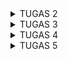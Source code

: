 <details>
<summary>TUGAS 2</summary>
<h1>Link Adaptable</h1>
https://mini-cinema.adaptable.app

<h1>Step-by-Step Mengimplementasikan Tugas</h1>
<h2>Membuat Proyek Django</h2>
Dalam pembuatan proyek django, langkah pertama yang saya lakukan yaitu membuat direktori yang diinisiasi dengan git. Dalam direktori tersebut, saya mengaktifkan Virtual Environment menggunakan Terminal. Setelah itu, saya menambahkan beberapa dependencies.

Terakhir, saya membuat proyek Django bernama minicinema dengan menjalankan perintah `django-admin startproject minicinema .`

<h2>Membuat Aplikasi Main pada Proyek Django</h2>

Pada tahap pembuatan aplikasi main, saya menjalankan perintah `python manage.py startapp main` sehingga terbentuk direktori baru dengan nama main yang akan berisi struktur awal untuk aplikasi saya. Kemudian, saya mendaftarkan aplikasi main ke dalam proyek dengan menambahkan `main` ke list `INSTALLED_APPS` pada `settings.py.`

<h2>Melakukan Routing pada Proyek</h2>

Untuk melakukan routing pada proyek, saya membuka `urls.py` di dalam direktori proyek dan mengimpor fungsi `include` dari `django.urls`. Lalu, saya mengambahkan rute URL untuk mengarahkan ke tampilan main, seperti sebagai berikut.

```python
from django.contrib import admin
from django.urls import path, include

urlpatterns = [
    path('main/', include('main.urls')),
]
```

`urls.py` pada proyek bertanggung jawab untuk mengatur rute URL tingkat proyek.


<h2>Membuat Model pada Aplikasi Main</h2>

Pada langkah ini, saya membuka `models.py` yang terdapat di dalam direktori aplikasi main lalu mengisinya dengan mendefinisikan model baru, seperti sebagai berikut.

```python
from django.db import models

class Item(models.Model):
    name = models.CharField(max_length=255)
    amount = models.IntegerField()
    price = models.IntegerField()
    description = models.TextField()
```
Pada kode tersebut, saya mendefinisikan model dengan nama Item.
`name` , `amount`, `price`, dan `description` adalah atribut yang saya gunakan.
Langkah berikutnya yang saya lakukan yaitu migrasi model.



<h2>Membuat Fungsi untuk Dikembalikan ke Template HTML</h2>

Pada tahap ini, pembuatan fungsi dilakukan untuk menghubungkan View dengan Template. Langkah pertama yang saya lakukan yaitu dengan membuka `views.py` dan  mengimpor fungsi render dari modul `django.shortcuts`. Langkah ini dilakukan untuk me-render tampilan HTML dengan menggunakan data yang diberikan. Setelah itu, saya lanjutkan dengan menambahkan fungsi `show_main`, seperti sebagai berikut.

```python
def show_main(request):
context = {
	'name': 'Farah Aura Rosadi',
	'class': 'PBP D'
}
return render(request, "main.html", context)
```

Fungsi `show_main` akan mengatur permintaan HTTP dan mengembalikan tampilan yang sesuai. Terakhir, saya membuka `main.html` yang telah dibuat sebelumnya dalam direktori templates pada direktori main. Saya mengubah `main.html` agar dapat menampilkan data yang sesuai.



<h2>Membuat Routing pada Aplikasi Main</h2>

Untuk membuat routing pada aplikasi main , saya membuka `urls.py` di dalam direktori main dan mengisinya dengan kode berikut.

```python
from django.urls import path
from main.views import show_main

app_name = 'main'

urlpatterns = [
   	 path('', show_main, name='show_main'),
]
```

Hal ini dilakukan untuk memetakan fungsi yang telah dibuat pada `views.py`. 
Jadi, `urls.py` pada aplikasi akan mengatur rute URL spesifik untuk fitur-fitur dalam aplikasi saya 

<h2>Melakukan deployment ke Adaptable</h2>

Sebelum deploy, saya melakukan `add`, `commit`, `push` ke repositori utama `minicinema` pada GitHub. Setelah itu, saya menghubungkan Adaptable dengan repositori tersebut dan memilih `Python App Template` sebagai template deployment dan `PostgreSQL` sebagai tipe basis data yang akan digunakan. Kemudian, saya melakukan penyesuaian python version dan memasukkan perintah `python manage.py migrate && gunicorn amoron.wsgi` pada Start Command. Terakhir, saya mencentang bagian `HTTP Listener on Port` dan memulai proses deployment.

<h2>Membuat README.md</h2>

Pada tahap ini, saya membuat `README.md` yang berisi link menuju aplikasi Adaptable yang sudah di-deploy serta menjawab beberapa pertanyaan. Setelah itu, saya melakukan `add`, `commit`, `push` ke repositori utama minicinema pada GitHub.

<h1>Request Client ke Web Aplikasi Berbasis Django</h1>

[![bagan.jpg](https://i.postimg.cc/d3Fmx26c/Bagan.jpg)](https://postimg.cc/TLkDyWBt)

<h3>Penjelasan </h3>

  * urls.py : Mengatur alamat URL dan mengarahkan permintaan client ke views yang sesuai
  * views.py : Berisi fungsi-fungsi tampilan yang memproses permintaan client dan mengembalikan respons serta interaksi dengan models.py jika diperlukan
  * models.py : Mendefinisikan struktur data dalam aplikasi dan berfungsi sebagai abstraksi data serta menguhungkan ke database
  * Template : Mengatur tampilan halaman web yang akan ditampilkan kepada client, menggunakan sintaks template Django untuk menampilkan data dari views dan models

Kesimpulannya, dalam pengembangan aplikasi web berbasis Django, `urls.py` mengatur rute URL dan mengarahkan permintaan client ke `views.py`, di mana fungsi-fungsi tampilan memproses permintaan dan menghasilkan respons. Views dapat berinteraksi dengan `models.py` untuk mengakses data. `Template` atau berkas HTML digunakan untuk mengatur tampilan halaman web yang sesuai. Semua berkas ini bekerja sama untuk mengelola permintaan client dan merender tampilan web yang dinamis.


<h1>Penggunaan Virtual Environment </h1>

Virtual Environment adalah konsep yang sangat berguna dalam pengembangan aplikasi web berbasis Django dan proyek Python lainnya. Hal ini menciptakan lingkungan terisolasi yang memungkinkan pengembang untuk mengelola dependensi yang berbeda-beda antar proyek pada satu sistem operasi. Dengan virtual environment, proyek-proyek dapat dijalankan tanpa memengaruhi konfigurasi sistem utama. Selain itu, virtual environment juga membantu mengisolasi proyek, mengelola dependensi, dan menjaga konsistensi pengembangan. Sebenarnya kita tetap dapat membuat aplikasi web berbasis Django tanpa menggunakan virtual environment, namun sangat disarankan untuk menggunakannya karena akan meningkatkan keamanan, stabilitas, dan manajemen proyek dengan menghindari konflik paket dan versi antar proyek. Oleh karena itu, penggunaan virtual environment sangat direkomendasikan dalam pengembangan aplikasi web Django dan proyek Python lainnya.

<h1>MVC, MVT, dan MVVM</h1>


MVC, MVT, dan MVVM adalah tiga pola arsitektur software yang banyak digunakan oleh para developer untuk mengorganisasi dan mengembangkan aplikasi. 
Pola-pola ini membantu dalam memisahkan komponen-komponen aplikasi, meningkatkan keterbacaan kode, memudahkan pemeliharaan, dan memungkinkan pengembangan yang lebih terstruktur sehingga mempermudah pengembangan dan evolusi aplikasi secara efisien.

MVC (Model-View-Controller)
  * Model: Komponen ini berisi logika bisnis dan data aplikasi. Berinteraksi dengan controller, database, dan terkadang memperbarui tampilan aplikasi.
  * View: Bertanggung jawab atas antarmuka pengguna (UI) dengan HTML/CSS/XML. Berkomunikasi dengan controller, dan tugasnya meliputi menampilkan data yang sesuai dan menciptakan tampilan dinamis.
  * Controller: Bertindak sebagai perantara antara view dan model. Menerima input dari view, memprosesnya melalui model, dan mengirim hasilnya kembali ke view untuk ditampilkan kepada pengguna.


MVVM (Model-View-ViewModel)
  * Model: Berisi data dasar yang diperlukan oleh perangkat lunak.
  * View: Antarmuka grafis yang berkomunikasi dengan pengguna dan menampilkan hasil dari data yang diproses.
  * ViewModel: Menyajikan abstraksi dari View, menggabungkan Model menjadi bentuk yang dapat ditampilkan di View, dan berisi perintah untuk memengaruhi Model.


MVT (Model-View-Template):
  * Model: Komponen yang mengelola data dan aturan bisnis aplikasi.
  * View: Antarmuka pengguna (UI) yang menampilkan data dengan menggunakan Template (tampilan HTML dengan markup).
  * Template: Tampilan HTML yang digunakan untuk menampilkan data dari Model. Template tidak memiliki logika bisnis yang signifikan dan fokus pada presentasi data.

Perbedaan utama di antara ketiganya adalah cara komponen-komponen tersebut berinteraksi satu sama lain dan sejauh mana mereka memisahkan tanggung jawab dalam aplikasi. MVC memiliki pengendali (Controller) yang menghubungkan Model dan View. MVVM memiliki ViewModel yang lebih abstrak dan kuat dalam mengisolasi View dari Model, sedangkan MVT adalah varian yang lebih sederhana dengan Template yang bertanggung jawab untuk presentasi data. Pemilihan pola tergantung pada kebutuhan proyek dan preferensi pengembang.
</details>

<details>
<summary>TUGAS 3</summary>
<h2>Perbedaan antara form POST dan form GET dalam Django</h2>

Metode POST:
  * Data dikirim dalam badan permintaan (request body) sehingga tidak terlihat di URL
  * Lebih aman untuk mengirim data sensitif karena tidak dapat dilihat oleh pengguna
  * Biasanya digunakan untuk mengirim data yang akan memengaruhi perubahan status di server
  * Tidak terbatas oleh batasan panjang URL karena data dikirim dalam badan permintaan sehingga lebih cocok untuk mengirim data besar atau kompleks

Metode GET:
  * Data dikirim sebagai bagian dari URL dan terlihat oleh semua orang yang melihat URL tersebut
  * Tidak cocok untuk mengirim data sensitif karena kerentanannya terhadap pihak ketiga yang dapat melihat data
  * Biasanya digunakan untuk mengambil data dari server tanpa mengubah statusnya
  * Terbatas dalam kapasitas data yang dapat dikirimkan karena tergantung pada panjang URL maksimum yang didukung oleh server dan browser

Dapat disimpulkan, beberapa perbedaan antara form POST dan GET dalam Django diantarnya terkait dengan cara data dikirim, keamanan, tujuan penggunaan, dan kapasitas data yang dapat ditangani oleh masing-masing metode. Pemilihan metode tergantung pada kebutuhan aplikasi web dan tingkat keamanan yang diperlukan.


<h2>Perbedaan utama antara XML, JSON, dan HTML dalam konteks pengiriman data</h2>

XML (eXtensible Markup Language):
  * Bahasa markup yang digunakan untuk mendefinisikan struktur data hierarkis dengan menggunakan tag untuk menandai elemen-elemen dalam data
  * Sering digunakan untuk pertukaran data antar aplikasi dan penyimpanan data yang dapat diuraikan oleh berbagai aplikasi
  * Memiliki aturan yang ketat dalam hal sintaksis serta dapat menghasilkan dokumen yang lebih berat dan sulit dibaca manusia dibandingkan dengan JSON

JSON (JavaScript Object Notation):
  * Format pertukaran data yang menggunakan struktur objek dan array yang mudah dibaca serta datanya disusun dalam pasangan nama-nilai
  * Digunakan untuk pertukaran data antara aplikasi web dan server serta sebagai format konfigurasi yang dapat dengan mudah dibaca manusia
  * Lebih ringan dan mudah dibaca dibandingkan dengan XML sehingga menjadi format yang lebih populer untuk komunikasi data di web

HTML (HyperText Markup Language):
  * Bahasa markup yang digunakan untuk membangun halaman web dan berfokus pada presentasi dan tampilan halaman web
  * Digunakan untuk membuat halaman web yang dapat diakses oleh browser web dan tidak digunakan untuk pertukaran data
  * Memiliki aturan sintaksis yang ketat, tetapi fokusnya lebih pada representasi visual daripada data mentah

Dapat disimpulkan perbedaan utama antara ketiganya, yaitu XML merupakan format yang lebih kompleks dan ketat serta cocok untuk pertukaran data yang rumit, sedangkan JSON adalah format yang lebih ringan dan mudah dibaca untuk pertukaran data serta sangat umum digunakan dalam komunikasi web modern. Di sisi lain, HTML digunakan untuk membangun halaman web tanpa tujuan utama pertukaran data.


<h2>Mengapa JSON sering digunakan dalam pertukaran data antara aplikasi web modern?</h2>

JSON sering digunakan dalam pertukaran data antara aplikasi web modern karena formatnya yang ringan, mudah dibaca, dan mendukung berbagai jenis data. JSON juga bersifat bahasa-agnostik sehingga memudahkan komunikasi efisien antara aplikasi web yang berbeda dalam berbagai bahasa. Dukungan bawaan oleh mayoritas browser web dan dukungan yang luas oleh komunitas pengembang membuat JSON menjadi preferensi yang sangat efisien dalam pertukaran data dalam web yang dinamis dan cepat.


<h1>Step-by-Step Mengimplementasikan Tugas</h1>
<h2>Membuat Input Form untuk Menambahkan Objek Model pada App Sebelumnya</h2>

Sebelum membuat form registrasi, saya membuat skeleton yang berfungsi sebagai kerangka views dari situs web saya. Saya membuat folder `templates` pada root folder dan membuat berkas HTML baru bernama `base.html` sebagai template dasar yang dapat digunakan sebagai kerangka umum untuk halaman web lainnya di dalam proyek. 

Langkah selanjutnya, saya membuka `settings.py` yang ada pada subdirektori `mini_cinema`. Agar berkas `base.html` terdeteksi sebagai berkas template, saya menambahkan potongan kode `'DIRS': [BASE_DIR / 'templates']` pada baris yang mengandung `TEMPLATES`. Lalu, saya melanjutkan dengan membuka subdirektori `templates` yang ada pada direktori `main`. Saya juga melakukan beberapa perubahan pada `main.html` agar bisa menggunakan `base.html` sebagai template utama.

Untuk membuat struktur form yang dapat menerima data produk baru, langkah yang saya lakukan yaitu membuat berkas baru pada direktori `main` dengan nama `forms.py` dan membuat class serta atribut yang diperlukan seperti sebagai berikut.

```python
from django.forms import ModelForm
from main.models import Item

class ItemForm(ModelForm):
    class Meta:
        model = Item
        fields = ["name", "amount",  "price", "description"]
```

Saya lanjutkan dengan membuka `views.py` yang ada pada folder `main` dan menambahkan beberapa `import` yang diperlukan serta membuat fungsi baru dengan nama `create_item` pada berkas tersebut. Fungsi `create_item` yang saya buat menerima parameter `request` dan saya isi fungsi tersebut agar menghasilkan formulir yang dapat menambahkan data item secara otomatis ketika data di-submit dari form, seperti sebagai berikut.
```python
from django.http import HttpResponseRedirect
from main.forms import ItemForm
from django.urls import reverse

def create_item(request):
    form = ItemForm(request.POST or None)

    if form.is_valid() and request.method == "POST":
        form.save()
        return HttpResponseRedirect(reverse('main:show_main'))

    context = {'form': form}
    return render(request, "create_item.html", context)
```

Lalu pada fungsi `show_main` yang sudah ada pada berkas `views.py`, saya menambahkan fungsi `Item.objects.all()` yang digunakan untuk mengambil seluruh object Item yang tersimpan pada database dan tidak lupa untuk menambahkan `key` dan `values` baru seperti sebagai berikut.
```python
def show_main(request):
    items = Item.objects.all()

    context = {
        'name' : 'Farah Aura Rosadi',
        'class' : 'PBP D',
        'items' : items
    }

    return render(request, "main.html", context)
```

Saya melanjutkan dengan membuka `urls.py` yang ada pada folder `main` dan `import` fungsi `create_item` yang sudah dibuat. Saya juga menambahkan `path url` ke dalam `urlpatterns` pada `urls.py` di `main` untuk mengakses fungsi yang sudah di-import pada poin sebelumnya, dengan kode `path('create-product', create_product, name='create_product'),`

Kemudian saya membuat berkas HTML baru dengan nama `create_item.html` pada direktori `main/templates` untuk menampilkan fields form yang sudah dibuat pada forms.py sebagai table serta tombol submit untuk mengirimkan request ke view `create_product(request)`.
```python
{% extends 'base.html' %} 

{% block content %}
<h1>Add New Item</h1>

<form method="POST">
    {% csrf_token %}
    <table>
        {{ form.as_table }}
        <tr>
            <td></td>
            <td>
                <input type="submit" value="Add Item"/>
            </td>
        </tr>
    </table>
</form>

{% endblock %}
```
Selanjutnya, saya kembali membuka `main.html`, kemudian menambahkan kode yang sesuai untuk menampilkan data produk dalam bentuk table serta tombol "Add New Item" yang akan redirect ke halaman form, seperti sebagai berikut.

```python
    <table>
        <tr>
            <th>Name</th>
            <th>Amount</th>
            <th>Price</th>
            <th>Description</th>
        </tr>
        {% for item in items %}
            <tr>
                <td>{{item.name}}</td>
                <td>{{item.amount}}</td>
                <td>{{item.price}}</td>
                <td>{{item.description}}</td>
            </tr>
        {% endfor %}
    </table>
  
    <br />
    
    <a href="{% url 'main:create_item' %}">
        <button>
            Add New Item
        </button>
    </a>
```

<h2>Menambahkan 5 fungsi views untuk melihat objek yang sudah ditambahkan dalam format HTML, XML, JSON, XML by ID, dan JSON by ID</h2>

Langkah pertama, saya membuka `views.py` yang ada pada folder `main` dan menambahkan `import` yang dibutuhkan, yaitu sebagai berikut.
```python
from django.http import HttpResponse
from django.core import serializers
```

Kemudian saya membuat beberapa fungsi yang menerima parameter `request` (untuk XML by ID dan JSON by ID menerima parameter tambahan yaitu `id`) dan membuat sebuah variabel di dalam masing-masing fungsi tersebut yang menyimpan hasil query dari seluruh data yang ada pada `Item`. Saya juga menambahkan `return` function berupa `HttpResponse` yang berisi parameter data hasil query, seperti sebagai berikut.

```python
def show_xml(request):
    data = Item.objects.all()
    return HttpResponse(serializers.serialize("xml", data), content_type="application/xml")

def show_json(request):
    data = Item.objects.all()
    return HttpResponse(serializers.serialize("json", data), content_type="application/json")

def show_xml_by_id(request, id):
    data = Item.objects.filter(pk=id)
    return HttpResponse(serializers.serialize("xml", data), content_type="application/xml")

def show_json_by_id(request, id):
    data = Item.objects.filter(pk=id)
    return HttpResponse(serializers.serialize("json", data), content_type="application/json")
```


<h2>Membuat routing URL untuk masing-masing views yang telah ditambahkan</h2>

Dalam membuat routing URL, saya membuka `urls.py` yang ada pada folder `main` dan `import` semua fungsi yang sudah dibuat serta menambahkan `path url` ke dalam `urlpatterns` untuk mengakses fungsi yang sudah di-import, seperti sebagai berikut.

```python
from django.urls import path
from main.views import show_main, create_item, show_xml, show_json, show_xml_by_id, show_json_by_id 

app_name = 'main'

urlpatterns = [
    path('', show_main, name='show_main'),
    path('create-item', create_item, name='create_item'),
    path('xml/', show_xml, name='show_xml'), 
    path('json/', show_json, name='show_json'), 
    path('xml/<int:id>/', show_xml_by_id, name='show_xml_by_id'),
    path('json/<int:id>/', show_json_by_id, name='show_json_by_id'),
]
```

<h1>Mengakses URL Menggunakan Postman dan Screenshot Hasil</h1>

Langkah pertama, saya memastikan server sudah berjalan. Kemudian, saya membuka Postman dan melakukan request baru dengan method `GET` dengan url http://localhost:8000
[![html1.png](https://i.postimg.cc/vBM5DT2t/html1.png)](https://postimg.cc/2qc1KkD1)
[![html2.png](https://i.postimg.cc/GtT3CJP7/html2.png)](https://postimg.cc/8fDgdv0M)

Selanjutnya, url http://localhost:8000/xml
[![xml.png](https://i.postimg.cc/prNXttNn/xml.png)](https://postimg.cc/xJRSKh10)

Lalu, url http://localhost:8000/json
[![json.png](https://i.postimg.cc/ZRHjGJvw/json.png)](https://postimg.cc/XGZwFS85)

Terakhir, url http://localhost:8000/xml/1 dan http://localhost:8000/json/2 untuk mengetes fungsi pengambilan data produk berdasarkan ID.
[![xml1.png](https://i.postimg.cc/3NC754CP/xml1.png)](https://postimg.cc/1VtbDzdH)
[![json2.png](https://i.postimg.cc/KcV8nBR8/json2.png)](https://postimg.cc/dD2FF72b)


<h1>Bonus</h1>

Langkah yang saya lakukan dalam mengimplementasikan bonus yaitu dengan membuka `main.html` pada direktori `main/templates`, kemudian saya menambahkan baris kode `<h4>You've added {{ items.count }} movie(s) to your Mini Cinema experience.</h4>` sehingga akan menampilkan jumlah item yang tersimpan pada aplikasi.

</details>

<details>

<summary>TUGAS 4</summary>


<h1>Pengertian, Kelebihan, Kekurangan Django UserCreationForm</h1>
Django UserCreationForm adalah salah satu fitur yang disediakan oleh Django untuk membuat pengguna baru yang dapat menggunakan aplikasi web. Form ini memiliki tiga bidang: username, password1, dan password2 (biasanya digunakan untuk konfirmasi password).

Kelebihan :
  * Memiliki validasi terintegrasi yang kuat untuk memeriksa dan validasi data pengguna secara otomatis, mengurangi risiko masalah keamanan dan integritas data.
  * Customizable, memungkinkan penyesuaian bidang tambahan dan perilaku validasi sesuai dengan kebutuhan proyek.
  * Mudah diintegrasikan dengan sistem otentikasi Django, memungkinkan pengguna terdaftar untuk langsung menggunakan otentikasi Django.
    
Kekurangan :
  * Keterbatasan fitur bawaan, hanya mencakup informasi dasar, sehingga memerlukan penambahan bidang tambahan secara manual atau pembuatan formulir kustom untuk informasi tambahan.
  * Tampilan standar yang mungkin tidak cocok dengan desain atau tata letak situs web, memerlukan pekerjaan tambahan untuk menyesuaikan tampilan formulir.
  * Validasi kustom yang kompleks atau aturan bisnis yang rumit memerlukan penambahan validasi manual yang memerlukan waktu dan usaha.
  * Kompleksitas konfigurasi, terutama untuk proyek dengan persyaratan yang sangat khusus, mungkin dianggap sulit oleh beberapa pengembang.


<h1>Perbedaan Autentikasi dan Otorisasi dalam konteks Django</h1

Autentikasi adalah proses verifikasi identitas pengguna, sedangkan otorisasi mengendalikan akses pengguna ke data atau fitur dalam aplikasi. Autentikasi memeriksa siapa pengguna tersebut, sementara otorisasi menentukan apa yang dapat mereka lakukan setelah diautentikasi. Keduanya penting untuk menjaga keamanan dan kontrol akses dalam aplikasi web. Autentikasi memastikan pengguna adalah yang mereka klaim, sementara otorisasi memastikan pengguna hanya dapat mengakses atau mengubah hal-hal yang mereka berhak akses sesuai dengan peran dan izin mereka.

<h1>Cookies dalam konteks aplikasi web dan bagaimana Django menggunakan cookies untuk mengelola data sesi pengguna</h1>

Dalam konteks aplikasi web, cookies adalah file kecil yang disimpan di sisi klien (browser pengguna) dan digunakan untuk menyimpan informasi. Django, sebagai framework web Python, menggunakan cookies untuk mengelola data sesi pengguna. 

Dalam Django, data sesi pengguna disimpan dengan aman di dalam sesi, dan pengguna diidentifikasi melalui cookies yang mengandung data sesi saat setiap permintaan ke aplikasi dikirim. Django mengamankan data sesi dengan mengenkripsinya sehingga hanya server Django yang dapat mengakses dan mendekripsi informasi tersebut, menjaga kerahasiaan pengguna. Pengembang juga memiliki fleksibilitas untuk mengonfigurasi berbagai aspek pengelolaan sesi, termasuk cara penyimpanan, waktu kadaluarsa, dan pengaturan lainnya sesuai dengan kebutuhan aplikasi mereka.

Penggunaan cookies dan modul sesi Django memungkinkan pengembang untuk mengelola data sesi pengguna dengan aman dan efisien, yang berguna untuk sesi login, keranjang belanja, dan personalisasi aplikasi web.

<h1>Apakah penggunaan cookies aman secara default dalam pengembangan web, atau apakah ada risiko potensial yang harus diwaspadai?</h1>

Penggunaan cookies dalam pengembangan web memiliki potensi risiko yang perlu diwaspadai, tetapi dapat menjadi aman jika dikelola dengan benar. Cookies memiliki tingkat keamanan default seperti "HttpOnly" dan "Secure" yang membantu melindungi dari serangan umum seperti CSRF. Penting untuk memastikan bahwa data sensitif tidak disimpan dalam cookies, menghapus cookies yang tidak diperlukan secara teratur, dan memiliki kebijakan privasi yang jelas. Pemantauan dan pelaporan insiden keamanan juga merupakan langkah penting untuk menjaga keamanan pengguna. Dengan tindakan pencegahan yang tepat, penggunaan cookies dapat diintegrasikan secara aman dalam aplikasi web untuk meningkatkan fungsionalitas tanpa mengorbankan keamanan pengguna.

<h1>Step-by-Step Mengimplementasikan Tugas</h1>

<h2>Mengimplementasikan Fungsi Registrasi, Login, dan Logout</h2>

Untuk mengimplementasikan fungsi `registrasi`, `login`, dan `logout`, langkah pertama yang saya lakukan yaitu dengan membuka `views.py` yang ada pada subdirektori main dan membuat ketiga fungsi. Pertama, fungsi `register` yang menerima parameter request untuk menghasilkan formulir registrasi secara otomatis dan menghasilkan akun pengguna ketika data di-submit dari form. Kedua, fungsi `login_user` yang berfungsi untuk mengautentikasi pengguna yang ingin login. Terakhir, fungsi `logout_user` untuk melakukan mekanisme logout. Selain itu, saya juga meng-import yang diperlukan, seperti sebagai berikut.

```python
from django.shortcuts import redirect
from django.contrib.auth.forms import UserCreationForm
from django.contrib import messages  
from django.contrib.auth import authenticate, login
from django.contrib.auth import logout
from django.contrib.auth.decorators import login_required

def register(request):
    form = UserCreationForm()
    if request.method == "POST":
        form = UserCreationForm(request.POST)
        if form.is_valid():
            form.save()
            messages.success(request, 'Your account has been successfully created!')
            return redirect('main:login')
    context = {'form':form}
    return render(request, 'register.html', context)

def login_user(request):
    if request.method == 'POST':
        username = request.POST.get('username')
        password = request.POST.get('password')
        user = authenticate(request, username=username, password=password)
        if user is not None:
            login(request, user)
            response = HttpResponseRedirect(reverse("main:show_main")) 
            response.set_cookie('last_login', str(datetime.datetime.now()))
            return response
        else:
            messages.info(request, 'Sorry, incorrect username or password. Please try again.')
    context = {}
    return render(request, 'login.html', context)

def logout_user(request):
    logout(request)
    return redirect('main:login')
```

Kemudian, saya lanjutkan dengan membuat berkas HTML bernama `register.html` pada folder main/templates dan mengisinya dengan kode sebagai berikut.

```python
{% extends 'base.html' %}

{% block meta %}
    <title>Register</title>
{% endblock meta %}

{% block content %}  

<div class = "login">
    
    <h1>Register</h1>  

        <form method="POST" >  
            {% csrf_token %}  
            <table>  
                {{ form.as_table }}  
                <tr>  
                    <td></td>
                    <td><input type="submit" name="submit" value="Daftar"/></td>  
                </tr>  
            </table>  
        </form>

    {% if messages %}  
        <ul>   
            {% for message in messages %}  
                <li>{{ message }}</li>  
                {% endfor %}  
        </ul>   
    {% endif %}

</div>  

{% endblock content %}
```

Saya juga membuat berkas HTML bernama `login.html` pada folder main/templates dan mengisinya dengan kode sebagai berikut.

```python
{% extends 'base.html' %}

{% block meta %}
    <title>Login</title>
{% endblock meta %}

{% block content %}

<div class = "login">

    <h1>Login</h1>

    <form method="POST" action="">
        {% csrf_token %}
        <table>
            <tr>
                <td>Username: </td>
                <td><input type="text" name="username" placeholder="Username" class="form-control"></td>
            </tr>
                    
            <tr>
                <td>Password: </td>
                <td><input type="password" name="password" placeholder="Password" class="form-control"></td>
            </tr>

            <tr>
                <td></td>
                <td><input class="btn login_btn" type="submit" value="Login"></td>
            </tr>
        </table>
    </form>

    {% if messages %}
        <ul>
            {% for message in messages %}
                <li>{{ message }}</li>
            {% endfor %}
        </ul>
    {% endif %}     
        
    Don't have an account yet? <a href="{% url 'main:register' %}">Register Now</a>

</div>

{% endblock content %}
```

Lalu, saya membuka `urls.py` yang ada pada subdirektori main dan impor fungsi yang sudah dibuat yaitu
`from main.views import register, login_user, logout_user`

Pada berkas `main.html` di main/templates, setelah hyperlink tag untuk Add New Product, saya menambahkan potongan kode berikut.

```python
<a href="{% url 'main:logout' %}">
    <button>
        Logout
    </button>
</a>
```

Saya juga menambahkan 3 path url ke dalam `urlpatterns` untuk mengakses fungsi yang sudah diimpor tadi.

```python
path('register/', register, name='register'), 
path('login/', login_user, name='login'), 
path('logout/', logout_user, name='logout'),
```

Terakhir, pada `views.py` di atas fungsi `def show_main(request):`, saya menambahkan `@login_required(login_url='/login')` agar halaman main hanya dapat diakses oleh pengguna yang sudah login (terautentikasi).


<h2>Membuat 2 Akun Pengguna dengan 3 Dummy Data</h2>

Langkah pertama, saya menjalankan `python manage.py runserver` di terminal direktori `minicinema`. Setelah itu, saya membuka `http://localhost:8000/` dan mulai melakukan register. Register ini dilakukan pada `register.html` yang telah saya buat. Saya membuat dua akun dengan username `farah` dan `aura`. Setelah akun berhasil dibuat, saya melakukan login pada masing-masing akun, tampilan login ini sesuai dengan `login.html` yang telah saya buat. Terakhir, saya menambahkan tiga dummy data dengan klik tombol `Add New Product`.

<h2>Menghubungkan Model Item dengan User</h2>

Pada tahap ini, saya menghubungkan setiap objek Item yang akan dibuat dengan pengguna yang membuatnya agar pengguna yang sedang terotorisasi hanya melihat item yang telah dibuat sendiri. Dalam implementasinya, saya membuka `models.py` yang ada pada subdirektori main dan mengimpor model dengan `from django.contrib.auth.models import User`. Setelah itu, pada model Item yang sudah dibuat, saya menambahkan `user = models.ForeignKey(User, on_delete=models.CASCADE)` Hal ini berfungsi untuk menghubungkan satu produk dengan satu user melalui sebuah relationship, dimana sebuah produk pasti terasosiasikan dengan seorang user. Pada `views.py` yang ada pada subdirektori main, saya juga mengubah kode pada fungsi `create_item` menjadi seperti sebagai berikut.

```python
def create_item(request):
    form = ItemForm(request.POST or None)

    if form.is_valid() and request.method == "POST":
        item = form.save(commit=False)
        item.user = request.user
        item.save()
        return HttpResponseRedirect(reverse('main:show_main'))

    context = {'form': form}
    return render(request, "create_item.html", context)
```

Setelah itu, saya mengubah beberapa bagian pada fungsi `show_main` menjadi sebagai berikut.

```python
def show_main(request):
    items = Item.objects.filter(user=request.user)

    context = {
        'name': request.user.username,
```

Lalu, saya simpan semua perubahan dan lakukan migrasi model dengan `python manage.py makemigrations`.
Ketika muncul error saat melakukan migrasi model, saya ketik `1` untuk menetapkan default value untuk field user pada semua row yang telah dibuat pada basis data. Kemudian, saya ketik angka `1` lagi untuk menetapkan user dengan ID 1 (yang sudah dibuat sebelumnya) pada model yang sudah ada. Setelah itu, saya lakukan `python manage.py migrate` untuk mengaplikasikan migrasi yang dilakukan pada poin sebelumnya.


<h2>Menampilkan Detail Informasi Pengguna yang sedang Logged In dan Menerapkan Cookies</h2>

Langkah pertama, saya buka `views.py` yang ada pada subdirektori `main` dan tambahkan import `HttpResponseRedirect`, `reverse`, dan `datetime`.

```python
import datetime
from django.http import HttpResponseRedirect
from django.urls import reverse
```

Pada fungsi `login_user` saya mengganti kode yang ada pada blok `if user is not None` untuk menambahkan cookie `last_login` agar dapat melihat kapan terakhir kali pengguna melakukan login

```python
...
if user is not None:
    login(request, user)
    response = HttpResponseRedirect(reverse("main:show_main")) 
    response.set_cookie('last_login', str(datetime.datetime.now()))
    return response
...
```

Pada fungsi `show_main`, saya juga menambahkan potongan kode `'last_login': request.COOKIES['last_login']` ke dalam variabel context.

```python
...
    context = {
        'name': request.user.username,
        'class' : 'PBP D',
        'items' : items,
        'last_login': request.COOKIES['last_login'],
    }
...
```

Selanjutnya, saya mengubah fungsi `logout_user` menjadi seperti berikut.

```python
def logout_user(request):
    logout(request)
    response = HttpResponseRedirect(reverse('main:login'))
    response.delete_cookie('last_login')
    return response
```

Terakhir, saya kembali membuka berkas `main.html`. Kemudian, di antara tabel dan tombol logout, saya menambahkan kode `<h5>Sesi terakhir login: {{ last_login }}</h5>` untuk menampilkan data last login.


<h1>Bonus</h1>
Implementasi bonus untuk menambahkan amount dan menghapus suatu objek dari inventori.

[![bonus.png](https://i.postimg.cc/5yVzTJ9d/bonus.png)](https://postimg.cc/mzmh10F8)

</details>

<details>
<summary>TUGAS 5</summary>
<h1>Manfaat dari Element Selector dan Waktu Penggunaannya</h1>
	
Elemen Selector adalah selector CSS untuk mencari semua tag HTML pada bagian – bagian tertentu, fungsinya untuk `mengatur suatu elemen pada HTML untuk diberikan style` seperti warna (color), size, jenis font dan lainnya. Selector jenis ini cirinya memiliki behavior yang universal artinya nanti akan `memberikan style yang sama pada seluruh elemen HTML`, contoh mengganti warna teks untuk semua elemen `<h1>` dengan CSS sebagai berikut.

```
h1 {
    color: blue;
}
```

Elemen selector sebaiknya digunakan saat ingin `mengatur gaya dasar` untuk jenis elemen tertentu ataupun `mengatur gaya global` yang berlaku untuk semua elemen dengan jenis yang sama dalam suatu halaman web.

<h1>HTML5 Tag</h1>

`HTML5` merupakan sebuah teknologi penerus dari generasi sebelumnya yang dikeluarkan oleh W3C (World Wide Web Consortium) dan WHATWG (Web Hypertext Application Technology Working Group) dengan tambahan feature baru untuk memperbaiki dan `melengkapi dari HTML versi sebelumnya`.

`HTML5 tag` adalah `elemen-elemen` yang digunakan dalam dokumen HTML5 untuk mengatur dan menampilkan konten pada halaman web. Setiap tag HTM 5 memiliki fungsi dan peran tertentu dalam struktur dan presentasi halaman web. Berikut beberapa tag HTML5 :

  * Tag `<section>` : dokumen atau aplikasi bagian generik. Hal ini dapat digunakan bersama-sama dengan h1-h6 untuk menunjukkan struktur dokumen.
  * Tag `<article>` : sepotong independen isi dokumen, seperti sebuah blog atau artikel koran.
  * Tag `<aside>` : gambaran dari sebagian konten yang berhubungan dengan isi halaman.
  * Tag `<header>` : bagian kepala dari dokumen.
  * Tag `<footer>` : bagian catatan kaki yang dapat berisi informasi tentang penulis, informasi hak cipta, dll
  * Tag `<nav>` : bagian dari dokumen yang dimaksudkan untuk memudahkan dalam proses navigasi.
  * Tag `<figure>` : menghubungkan keterangan bersama-sama dengan beberapa konten tertanam, seperti gambar atau video.

<h1>Perbedaan Margin dan Padding</h1>

Perbedaan antara padding dan margin terletak pada `cara masing-masing memberikan jarak`. Padding memberikan jarak kedalam, sedangkan margin memberikan jarak keluar. Lebih jelasnya, Margin berfungsi untuk mengatur jarak antara satu elemen dengan elemen lainnya pada HTML, sedangkan Padding berrfungsi untuk memberikan jarak di antara elemen HTML yang ada di dalamnya atau ruang di dalam tag HTML. Jadi, Padding mempengaruhi elemen itu sendiri, memperluas atau mengurangi ruang di dalam elemen, sementara Margin mempengaruhi elemen dalam konteks hubungannya dengan elemen-elemen lain di sekitarnya.

<h1>Perbedaan Framework CSS Tailwind dan Bootstrap serta Waktu Penggunaannya</h1>

`Bootstrap` adalah kerangka kerja CSS yang menyediakan kelas-kelas CSS dan komponen yang telah dirancang sebelumnya, cocok untuk proyek dengan desain tradisional yang membutuhkan stabilitas dan kemudahan penggunaan. Namun, hal ini dapat memiliki keterbatasan dalam fleksibilitas desain yang unik dan memiliki ukuran file yang lebih besar. Sementara itu, `Tailwind` adalah pendekatan "utility-first" yang memberikan fleksibilitas lebih besar dengan kombinasi class utilitas yang spesifik, memungkinkan pengguna untuk membangun desain yang sangat kustom sesuai kebutuhan. Tailwind dirancang untuk lebih ringan dalam hal ukuran file. Namun, ketika kita menggunakan banyak class utilitas dalam kode, ukuran file CSS dapat meningkat.

Sebaiknya kita menggunakan `Bootstrap` ketika kita memiliki proyek dengan desain tradisional yang membutuhkan kerangka kerja yang stabil dan mudah digunakan, serta jika kita menginginkan banyak komponen yang telah dirancang sebelumnya. Sebaliknya, kita sebaiknya menggunakan `Tailwind` ketika kita ingin memiliki fleksibilitas yang lebih besar dalam membangun desain yang sangat kustom sesuai kebutuhan, dengan kendali penuh atas gaya dan tata letak, terutama jika proyek memiliki kebutuhan desain yang unik.

<h1>Step-by-Step Mengimplementasikan Tugas</h1>

Saya melakukan kustomisasi desain dengan menggunakan CSS framework yaitu Bulma. Langkah pertama yang lakukan yaitu instalasi Bulma dengan membuka `base.html` dan menambahkan :

`<link rel="stylesheet" href="https://cdn.jsdelivr.net/npm/bulma@0.9.4/css/bulma.min.css">`

<h2>Custom Login Page</h2>

[![Screen-Shot-2023-10-04-at-08-52-32.png](https://i.postimg.cc/D0McMw0H/Screen-Shot-2023-10-04-at-08-52-32.png)](https://postimg.cc/YLQg4k1z)

Pada halaman login, saya mengimplementasikannya dengan membungkus menggunakan card. Selain itu, saya juga mengganti background dengan gambar dan edit beberapa bagian untuk memperbagus tampilan.

```html
<body>
    <section class="hero is-fullheight" style="background-image: url(https://i.pinimg.com/originals/b5/e5/10/b5e51001ad4dd6ba8cad6af65c7e301e.jpg); background-size: cover; background-repeat: no-repeat; background-position: center;">
        <div class="hero-body has-text-centered is-flex is-justify-content-center is-align-items-center" >
            <div class="card">
                <div class="card-content">
                <div class="login">
                    <img src="https://i.postimg.cc/C55QGxm3/273-2738704-gambar-kepala-karakter-upin-ipin-format-png-kepala-upin-ipin-png-removebg-preview.png" width="150" height="150">
                    <form method="POST" action="">
                    {% csrf_token %}
                    <div class="field">
                        <div class="control">
                        <input class="input is-medium is-rounded" type="text" name="username" placeholder="username" autocomplete="username" required />
                        </div>
                    </div>
                    <div class="field">
                        <div class="control">
                        <input class="input is-medium is-rounded" type="password" name="password" placeholder="**********" autocomplete="current-password" required />
                        </div>
                    </div>
                    <br />
                    <button class="button is-block is-fullwidth is-primary is-medium is-rounded" type="submit" value="Login">
                        Login
                    </button>
                    </form>
                    {% if messages %}
                    <ul>
                        {% for message in messages %}
                            <li>{{ message }}</li>
                        {% endfor %}
                    </ul>
                    {% endif %}     
                    <br>
                    <nav class="level">
                    <div class="level-item has-text-centered">
                        <div>
                        Don't have an account yet? <a href="{% url 'main:register' %}">Register Now</a>
                        </div>
                    </div>
                    </nav>
                </div>
                </div>
            </div>
        </div>
    </section>
</body>
```

<h2>Custom Register Page</h2>

[![Screen-Shot-2023-10-04-at-08-52-44.png](https://i.postimg.cc/JhMjKkKt/Screen-Shot-2023-10-04-at-08-52-44.png)](https://postimg.cc/Sn1XxjBp)

Pada halaman register, saya juga mengimplementasikannya dengan membungkus menggunakan card. Selain itu, saya juga mengganti background dengan gambar dan menggunakan style untuk memperbagus tampilan.

```html
<body>
    <section class="container" style="background-image: url(https://i.pinimg.com/originals/b5/e5/10/b5e51001ad4dd6ba8cad6af65c7e301e.jpg); background-size: cover; background-repeat: no-repeat; background-position: center;">
      <div class="columns is-multiline">
        <div class="column is-8 is-offset-2 register">
          <div class="columns">
            <div class="column left">
              <h1 class="title is-1">Mini Cinema</h1>
              <h4 class="subtitle colored is-4">Your pocket-sized portal to the world of mesmerizing movies. Experience the magic of cinema, anytime, anywhere!</h4>
            </div>
            <div class="column right has-text-centered">
              <h1 class="title is-4">Sign up today</h1>
              <p class="description">Create your account by filling the form below.</p>
              <form method="POST" action="{% url 'main:register' %}">
                {% csrf_token %}
                <div class="field">
                  <div class="control">
                    <input class="input is-medium" type="text" placeholder="username" id="username" name="username">
                  </div>
                </div>

                <div class="field">
                  <div class="control">
                    <input class="input is-medium" type="password" placeholder="password" id="password" name="password">
                  </div>
                </div>

                <div class="field">
                    <div class="control">
                      <input class="input is-medium" type="password" placeholder="confirm password" id="confirm_password" name="confirm_password">
                    </div>
                  </div>

                <button class="button is-block is-primary is-fullwidth is-medium" value="Daftar">Submit</button>
                <br />
                <small><em>Already have an account? <a href="{% url 'main:login' %}">Login</a> </em></small>
            </form>
            {% if messages %}  
            <ul>   
                {% for message in messages %}  
                    <li>{{ message }}</li>  
                {% endfor %}  
            </ul>   
            {% endif %}
          
            </div>
          </div>
        </div>
        <div class="column is-8 is-offset-2">
          <br>
            <div class="level-right">
              <small class="level-item" style="color: var(--textLight)">
                &copy; Farah Aura Rosadi - 2206824773
              </small>
            </div>

        </div>
      </div>
    </section>
  </body>
```

<h2>Custom Add Item Page</h2>

[![Screen-Shot-2023-10-04-at-08-52-20.png](https://i.postimg.cc/FHJTw3jZ/Screen-Shot-2023-10-04-at-08-52-20.png)](https://postimg.cc/RW41H3p6)

[![Screen-Shot-2023-10-04-at-08-53-20.png](https://i.postimg.cc/QN20LSqy/Screen-Shot-2023-10-04-at-08-53-20.png)](https://postimg.cc/dD98r2p2)

Pada halaman add item dan edit item, saya hanya mengimplementasikan dengan menggunakan card dan mengganti warna background.

Add Item :
```html
<body style="background-color:rgb(176, 100, 92); margin: 0; padding: 0; height: 100vh; display: flex; justify-content: center; align-items: center;">
    <div class="card" style="background-color:rgb(243, 227, 226);">
        <div class="card-body">
            <h1 class="text-center">Add Movie</h1>
            <form method="POST" class="mt-4" >
                {% csrf_token %}
                <table class="mx-auto">
                    {{ form.as_table }}
                    <tr>
                        <td class="py-3"></td>
                        <td class="py-3">
                            <div>
                                <input type="submit" value="Add Movie" class="text-black py-2 px-4 rounded focus:outline-none"/>
                            </div>
                        </td>
                    </tr>
                </table>
            </form>
        </div>
    </div>
</body>
```

Edit Item :
```html
<body style="background-color:rgb(176, 100, 92); margin: 0; padding: 0; height: 100vh; display: flex; justify-content: center; align-items: center;">
    <div class="card" style="background-color:rgb(243, 227, 226);">
        <div class="card-body">
            <h1 class="text-center">Edit Item</h1>
            <form method="POST" class="mt-4">
                {% csrf_token %}
                <table class="mx-auto">
                    {{ form.as_table }}
                    <tr>
                        <td class="py-3"></td>
                        <td class="py-3">
                            <div>
                                <input type="submit" value="Edit Item" class="text-black py-2 px-4 rounded focus:outline-none" />
                            </div>
                        </td>
                    </tr>
                </table>
            </form>
        </div>
    </div>
</body>
```


<h2>Custom Main Page</h2>

Pada main page, tidak jauh berbeda dengan tugas sebelumnya, saya hanya memperindah tampilan dengan merapihkan posisi textnya, posisi tabel, memberikan warna pada tabel, dan memberikan background.

[![Screen-Shot-2023-10-04-at-08-49-26.png](https://i.postimg.cc/jSGFjZsm/Screen-Shot-2023-10-04-at-08-49-26.png)](https://postimg.cc/9DYp8PwY)

```html
<body>
    <div class="hero is-info is-fullheight"  style="background-image: url(https://i.ibb.co/hDdJ64K/sl-121019-25870-67.jpg); background-size: cover; background-repeat: no-repeat; background-position: center;" >
        <div class="hero-head">
            <nav class="navbar">
                <div class="container">
                    <div class="navbar-brand">
                        <a class="navbar-item" href="">
                            <img src="https://i.postimg.cc/C55QGxm3/273-2738704-gambar-kepala-karakter-upin-ipin-format-png-kepala-upin-ipin-png-removebg-preview.png" alt="Logo">
                        </a>
                    </div>
                    <div id="navbarMenu" class="navbar-menu">
                        <div class="navbar-end">
                            <span class="navbar-item">
                                <a class="button is-white is-outlined" href="{% url 'main:logout' %}">
                                    <span>Logout</span>
                                </a>
                            </span>
                        </div>
                    </div>
                </div>
            </nav>
            </div>
            
                    <div class="hero-body">
                        <div class="container has-text-centered is-centered">
                            <div class="">
                                <h1 class="title">
                                    Mini Cinema
                                </h1>
                                <h2 class="subtitle">
                                    Your pocket-sized portal to the world of mesmerizing movies. Experience the magic of cinema, anytime, anywhere!
                                </h2>
                                <h6>You've added {{ items.count }} movie(s) to your Mini Cinema experience!</h6>
                            
                                    <table class="custom-table is-striped is-narrow is-hoverable is-fullwidth">
                                        <style>
                                            table {
                                                width: 100%;
                                            }
                                
                                            .custom-table {
                                                background-color: #754747; 
                                                border-collapse: collapse;
                                                border-radius: 7px; 
                                                overflow: hidden;
                                                margin-bottom: 30px; 
                                            }
                                        
                                            .custom-table th, .custom-table td {
                                                border: 1px solid #5d4848; 
                                                padding: 8px;
                                                text-align: center;
                                            }
                                        
                                            .custom-table th {
                                                background-color: #cbacac; 
                                                border: #574040;
                                            }
                                        
                                            .custom-table tr {
                                                background-color: #ac8686;
                                                border: 1px solid #958787; 
                                            }
                                            .custom-table tbody tr:last-child {
                                                background-color: #875757;
                                            }

                                            .button.is-small {
                                                margin-right: 10px; 
                                            }

    
                                        </style>
                                        
                                        <thead>
                                            <tr>
                                                <th>Name</th>
                                                <th>Description</th>
                                                <th>Price</th>
                                                <th>Amount</th>
                                                <th>Add Item</th>
                                                <th>Reduce Item</th>
                                                <th>Remove Item</th>
                                                <th>Edit Item</th>
                                            </tr>
                                        </thead>
                                        <tbody >
                                            {% for item in items %}
                                            <tr class="custom-row{% if forloop.last %} last-row{% endif %}">
                                                <td>{{ item.name }}</td>
                                                <td>{{ item.description }}</td>
                                                <td>{{ item.price }}</td>
                                                <td>{{ item.amount }}</td>
                                                <td>
                                                    <form action="{% url 'main:add_item' item.id %}" method="post">
                                                        {% csrf_token %}
                                                        <button class="button is-small is-warning" type="submit" name="add">+</button>
                                                    </form>
                                                </td>
                                                <td>
                                                    <form action="{% url 'main:reduce_item' item.id %}" method="post">
                                                        {% csrf_token %}
                                                        <button class="button is-small is-warning" type="submit" name="reduce">-</button>
                                                    </form>
                                                </td>
                                                <td>
                                                    <form action="{% url 'main:remove_item' item.id %}" method="post">
                                                        {% csrf_token %}
                                                        <button class="button is-small is-danger" type="submit" name="remove">Remove</button>
                                                    </form>
                                                </td>
                                                <td>
                                                    <a href="{% url 'main:edit_item' item.pk %}" class="button is-small is-info">Edit</a>
                                                </td>
                                            </tr>
                                            {% endfor %}
                                        </tbody>
                                    </table>
                                    <a href="{% url 'main:create_item' %}"  class="button is-small is-success">
                                            Add New Item
                                    </a>
                                    <a href="{% url 'main:logout' %}"  class="button is-small is-danger">
                                        Logout
                                    </a>
                                    <h6>Last login: {{ last_login }}</h6>
                            </div>
                        </div>
                    </div>
        </div>
    <script async type="text/javascript" src="../js/bulma.js"></script>
</body>
```
<h2>Bonus</h2>
Untuk bonus, pada bagian style saya menambahkan kode berikut untuk memberikan warna yang berbeda hanya pada baris terakhir tabel.

```html
.custom-table tbody tr:last-child {
	background-color: #875757;
}
```
</details>